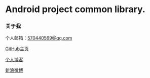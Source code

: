 # Android project common library.

### 关于我

个人邮箱：570440569@qq.com

[GitHub主页](https://github.com/Jay-Y)

[个人博客](https://home.cnblogs.com/u/ysjshrine/)

[新浪微博](http://weibo.com/u/5785639138)
